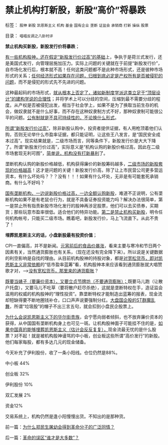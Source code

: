# 禁止机构打新股，新股“高价”将暴跌

标签： `股神` `新股` `凯恩斯主义` `机构` `基金` `国有企业` `垄断` `证监会` `承销商` `打新` `操纵` `股票` 

目录： `唱唱反调之八卦时评`

**禁止机构买新股，新股发行价将暴跌**；

[有一些机构股神，还在假定“新股发行价过高”的基础](../../../2012/1/11/炒新是股市投资；打新是政策食利.md)上，争执于是荷兰式发行，还是美国式发行，向管理层施加压力。实际上问题的关键就在于前提“新股发行价”，自市场化发行后，根本就不高！任何这类问题都不是此种市场形式，还是彼种市场形式的关系；[任何经济形式如果存在问题，归根到底必定是产权所有是否被侵犯的问题](../../../2009/11/14/正义感也可以变得非常可怕.md)，而不是侵犯的形式先不先进的问题。

这种最起码的市场形式，[就从根本上否定了，诸如新制度学派这类立足于“顶层设计”的建构学说的合理性](../../../2011/12/9/新制度学派混淆了人权与产权，Dc诺斯理解了科斯的错误.md)；并将学术上可以分歧的空间，压缩到最不需要分歧的程度。从产权是否被侵犯出发，相当于社会学上，如果不是为了换取当前生存的机会，做奴隶就不是什么好事，而不存在这种奴隶制方式不好，那种奴隶制可能很公平的问题。[公有制就是不具可持续性的，不论换什么形式](../../../2012/2/7/国企可以上市，政府也就可以上市，必定更“蓝筹”.md)。

[所谓“新股发行价过高”](../../../2012/1/10/股民自已不反对股市谷物法，无人会替股民反对.md)，除非新股认购中，投资者提供证据，有人用枪顶着他们认购，否则无论举什么市盈率证据，都只能证明，让这些王八发言，是“国民安全成本过高”。现实结果就是，二级市场而言，同等条件下，新股发行价是大大下降了。所谓“新股发行价过高”，实际意义是“机构认购的新股价格过高，因此在二级市场套现无利可图”，[简单说，机构没有打新暴利](../../../2012/1/30/新股改革从取缔“机构无风险垄断暴利特权”入手.md)了。

垄断机构认购的新股价格越低，机构获得廉价的新股筹码越多，[二级市场的新股套现的价格越高](../../../2012/1/12/新股强制市盈率越低，二级市场失血越大.md)！这才是问题的关键！新股发行价高，除了让上市民营公司更多营运资本，有什么坏处吗？？？没有！！！如果有什么坏处，无非是有可能套死承销商。有什么不好吗？

[国有垄断机构，一边说新股价格过高，一边全额认购新股](../../../2012/1/12/股市中的民主机制，西方基金和东方机构化.md)，难道不正说明，公有垄断机构如果不是有老鼠仓行为，就是不具备证券投资能力吗？解决办法很简单，第一是禁止所有指责新股市场化发行的股神再涉足股票，他们可以去买债券，买期货；那些玩意市盈率很低。适合他们的特异功能。[第二是禁止机构买新股](../../../2012/1/12/特权机构的“打新”是凶残的暴政.md)，明令任何机构帐号，只能买二级市场。瞧着吧，新股发行价，马上飞流直下。从此不贵了！

**埋葬凯恩斯主义的话，小盘新股最有投资价值**；

CPI一直偏高，并不是新闻。[元宵前后的食品价暴涨](../../../2012/1/30/A股散户化降低市场风险，打压散户的结果是恶性通货膨胀.md)，看来主要与寒冷和节日两个因素有关，当然通货膨胀也有关系，（现在还没有完全降下来）。所以说是关键数据的利空影响是自找的理由。从目前机构股神的持股对象，都是[对宽松货币，即对凯恩斯主义非常依赖](../../../2010/5/4/无论货币政策宽紧房价股价都会继续上涨.md)的“低市盈率蓝筹”看，机构股神本来应该看到通货膨胀就大唱赞歌才对，——>[没有宽松货币，那里来的通货膨胀](../../../2008/6/2/横眉冷对资本利益呼吁，坚守从紧货币政策.md)？

[既要当婊子（要廉价资本），又要立贞节牌坊（不要通货膨胀）；](../../../2012/1/9/股神秘笈“廉价资金就是生命”.md)既要马儿跑（让散户托盘），又要马儿不吃草（要将散户赶尽杀绝），这就是垄断特权在手，造证监会滥用的权威的机构股神的“理性投资”。靠垄断特权才能制造出蓝筹的报表，现金流却短缺得要不断地圈钱补仓，口口声声说要强制分红。[大盘国企股的ST群魔乱舞](../../../2011/4/7/银行地产和ST的逆反投资.md)，所谓“垃圾股”的帽子不出三言五句，就会扣到小盘民企股票上。

[为什么会说凯恩斯主义下的华尔街贵族](../../../2011/8/24/巴菲特“向我开炮”当五毛,华尔街奴役全世界.md)，会宁愿向弱者倾斜，也不放弃廉价资本的获得，从中国国有垄断机构身上也可见一斑。让机构股神面子可能挂不住的是，[如果中国真的能够埋葬凯恩斯主义（估计会反反复复），](../../../2012/1/16/凯恩斯主义作用于Charter经济体的机理和滞胀的公式.md)现金流最无忧的是什么股票？对不起！就是被机构股神谩骂的中小板，创业板这些所谓“高价发行”的新股。他们每家每股，都有多达几元的现金储备。

今天补充了伊利股份，收了一条小阳线。仓位仍然是88%。

中小板 44%

创业板 32%

伊利股份 10%

双汇发展 2%

资金12%





交易系统上，机构仍然是逢小阳慢慢出货。不知出的是那种货。



前一篇：[为什么郑民生屠幼会得到革命分子的广泛同情？](../../../2012/2/9/为什么郑民生屠幼会得到革命分子的广泛同情？.md)

后一篇：[革命的误区“谁才是大多数”？](../../../2012/2/10/革命的误区“谁才是大多数”？.md)